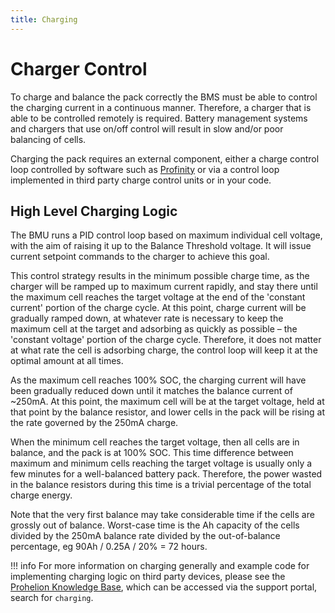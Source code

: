```yaml
---
title: Charging
---
```


# Charger Control

To charge and balance the pack correctly the BMS must be able to control the charging current in a continuous manner.  Therefore, a charger that is able to be controlled remotely is required.  Battery management systems and chargers that use on/off control will result in slow and/or poor balancing of cells.   

Charging the pack requires an external component, either a charge control loop controlled by software such as [Profinity](../../../Profinity/Battery_Charging.md) or via a control loop implemented in third party charge control units or in your code.

## High Level Charging Logic

The BMU runs a PID control loop based on maximum individual cell voltage, with the aim of raising it up to the Balance Threshold voltage.  It will issue current setpoint commands to the charger to achieve this goal. 

This control strategy results in the minimum possible charge time, as the charger will be ramped up to maximum current rapidly, and stay there until the maximum cell reaches the target voltage at the end of the 'constant current' portion of the charge cycle.  At this point, charge current will be gradually ramped down, at whatever rate is necessary to keep the maximum cell at the target and adsorbing as quickly as possible – the 'constant voltage' portion of the charge cycle.  Therefore, it does not matter at what rate the cell is adsorbing charge, the control loop will keep it at the optimal amount at all times. 

As the maximum cell reaches 100% SOC, the charging current will have been gradually reduced down until it matches the balance current of ~250mA.  At this point, the maximum cell will be at the target voltage, held at that point by the balance resistor, and lower cells in the pack will be rising at the rate governed by the 250mA charge.   

When the minimum cell reaches the target voltage, then all cells are in balance, and the pack is at 100% SOC.  This time difference between maximum and minimum cells reaching the target voltage is usually only a few minutes for a well-balanced battery pack.  Therefore, the power wasted in the balance resistors during this time is a trivial percentage of the total charge energy. 

Note that the very first balance may take considerable time if the cells are grossly out of balance.  Worst-case time is the Ah capacity of the cells divided by the 250mA balance rate divided by the out-of-balance percentage, eg 90Ah / 0.25A / 20% = 72 hours. 

!!! info
    For more information on charging generally and example code for implementing charging logic on third party devices, please see the [Prohelion Knowledge Base](https://prohelion.atlassian.net/servicedesk/customer/portals), which can be accessed via the support portal, search for `charging`.
